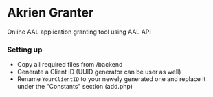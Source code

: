 # Akrien Granter
Online AAL application granting tool using AAL API

### Setting up
* Copy all required files from /backend
* Generate a Client ID (UUID generator can be user as well)
* Rename `YourClientID` to your newely generated one and replace it under the "Constants" section (add.php)

